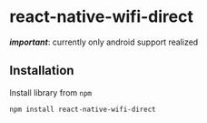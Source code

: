 # react-native-wifi-direct

**_important_**: currently only android support realized

## Installation

Install library from `npm`

``npm install react-native-wifi-direct``
